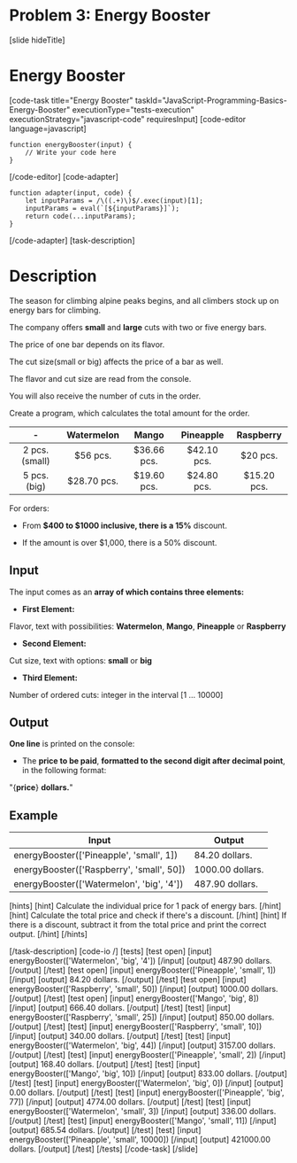 # Problem 3: Energy Booster
[slide hideTitle]

# Energy Booster

[code-task title="Energy Booster" taskId="JavaScript-Programming-Basics-Energy-Booster" executionType="tests-execution" executionStrategy="javascript-code" requiresInput]
[code-editor language=javascript]
```
function energyBooster(input) {
	// Write your code here
}
```
[/code-editor]
[code-adapter]
```
function adapter(input, code) {
    let inputParams = /\((.+)\)$/.exec(input)[1];
    inputParams = eval(`[${inputParams}]`);
    return code(...inputParams);
}
```
[/code-adapter]
[task-description]

# Description

The season for climbing alpine peaks begins, and all climbers stock up on energy bars for climbing.

The company offers **small** and **large** cuts with two or five energy bars. 

The price of one bar depends on its flavor.

The cut size(small or big) affects the price of a bar as well.

The flavor and cut size are read from the console.

You will also receive the number of cuts in the order.

Create a program, which calculates the total amount for the order.


| \- | Watermelon  | Mango | Pineapple   | Raspberry |
| :---:       |    :----:   |   :---:     |  :---:     | :---:     |
| 2 pcs. (small) | $56 pcs.  | $36.66 pcs. |$42.10 pcs. | $20 pcs.|
| 5 pcs. (big) | $28.70 pcs.  | $19.60 pcs. |$24.80 pcs. | $15.20 pcs.|

For orders:

- From **$400 to $1000 inclusive, there is a 15%** discount.

- If the amount is over $1,000, there is a 50% discount.

## Input

The input comes as an **array of which contains three elements:**

- **First Element:**  

Flavor, text with possibilities: **Watermelon**, **Mango**, **Pineapple** or **Raspberry**

- **Second Element:** 

Cut size, text with options: **small** or **big**

- **Third Element:** 

Number of ordered cuts: integer in the interval \[1 … 10000\]

## Output

**One line** is printed on the console:

- The **price to be paid**, **formatted to the second digit after decimal point**, in the following format: 

"\{**price**\} **dollars.**"


## Example

| **Input** | **Output** |
| --- | --- |
|energyBooster(['Pineapple', 'small', 1]) | 84.20 dollars. |
|energyBooster(['Raspberry', 'small', 50])|1000.00 dollars.|
|energyBooster(['Watermelon', 'big', '4']) | 487.90 dollars. |

[hints]
[hint]
Calculate the individual price for 1 pack of energy bars.
[/hint]
[hint]
Calculate the total price and check if there's a discount.
[/hint]
[hint]
If there is a discount, subtract it from the total price and print the correct output.
[/hint]
[/hints]

[/task-description]
[code-io /]
[tests]
[test open]
[input]
energyBooster(['Watermelon', 'big', '4'])
[/input]
[output]
487.90 dollars.
[/output]
[/test]
[test open]
[input]
energyBooster(['Pineapple', 'small', 1])
[/input]
[output]
84.20 dollars.
[/output]
[/test]
[test open]
[input]
energyBooster(['Raspberry', 'small', 50])
[/input]
[output]
1000.00 dollars.
[/output]
[/test]
[test open]
[input]
energyBooster(['Mango', 'big', 8])
[/input]
[output]
666.40 dollars.
[/output]
[/test]
[test]
[input]
energyBooster(['Raspberry', 'small', 25])
[/input]
[output]
850.00 dollars.
[/output]
[/test]
[test]
[input]
energyBooster(['Raspberry', 'small', 10])
[/input]
[output]
340.00 dollars.
[/output]
[/test]
[test]
[input]
energyBooster(['Watermelon', 'big', 44])
[/input]
[output]
3157.00 dollars.
[/output]
[/test]
[test]
[input]
energyBooster(['Pineapple', 'small', 2])
[/input]
[output]
168.40 dollars.
[/output]
[/test]
[test]
[input]
energyBooster(['Mango', 'big', 10])
[/input]
[output]
833.00 dollars.
[/output]
[/test]
[test]
[input]
energyBooster(['Watermelon', 'big', 0])
[/input]
[output]
0.00 dollars.
[/output]
[/test]
[test]
[input]
energyBooster(['Pineapple', 'big', 77])
[/input]
[output]
4774.00 dollars.
[/output]
[/test]
[test]
[input]
energyBooster(['Watermelon', 'small', 3])
[/input]
[output]
336.00 dollars.
[/output]
[/test]
[test]
[input]
energyBooster(['Mango', 'small', 11])
[/input]
[output]
685.54 dollars.
[/output]
[/test]
[test]
[input]
energyBooster(['Pineapple', 'small', 10000])
[/input]
[output]
421000.00 dollars.
[/output]
[/test]
[/tests]
[/code-task]
[/slide]
